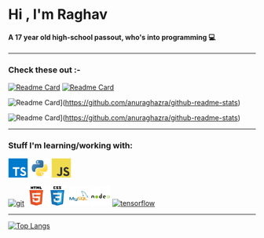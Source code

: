 




<h1 align="left">Hi , I'm Raghav</h1>  
<h4 align="left">A 17 year old high-school passout, who's into programming 💻</h3>  
  
----
### Check these out :-

[![Readme Card](https://github-readme-stats.vercel.app/api/pin/?username=shady2kover&repo=naive-bayers-sentiment-analysis)](https://github.com/anuraghazra/github-readme-stats)
[![Readme Card](https://github-readme-stats.vercel.app/api/pin/?username=shady2kover&repo=deep-learning-traffic-signs)](https://github.com/anuraghazra/github-readme-stats)


![Readme Card](https://github-readme-stats.vercel.app/api/pin/?username=shady2kover&repo=web-piano-react)](https://github.com/anuraghazra/github-readme-stats)

![Readme Card](https://github-readme-stats.vercel.app/api/pin/?username=shady2kover&repo=pathfinder-astar)](https://github.com/anuraghazra/github-readme-stats)

----
  
<h3 align="left">Stuff I'm learning/working with:</h3>
<p align="left">
  <a href="https://www.typescriptlang.org/" target="_blank" rel="noreferrer"><img src="https://raw.githubusercontent.com/devicons/devicon/master/icons/typescript/typescript-original.svg" alt="typescript" width="40" height="40"/></a> <a href="https://www.python.org" target="_blank" rel="noreferrer"> <img src="https://raw.githubusercontent.com/devicons/devicon/master/icons/python/python-original.svg" alt="python" width="40" height="40"/></a> <a href="https://developer.mozilla.org/en-US/docs/Web/JavaScript" target="_blank" rel="noreferrer"> <img src="https://raw.githubusercontent.com/devicons/devicon/master/icons/javascript/javascript-original.svg" alt="javascript" width="40" height="40"/> </a>
</p>
  <a href="https://git-scm.com/" target="_blank" rel="noreferrer"><img src="https://www.vectorlogo.zone/logos/git-scm/git-scm-icon.svg" alt="git" width="40" height="40"/></a>
  <a href="https://www.w3.org/html/" target="_blank" rel="noreferrer"><img src="https://raw.githubusercontent.com/devicons/devicon/master/icons/html5/html5-original-wordmark.svg" alt="html5" width="40" height="40"/></a>
    <a href="https://www.w3schools.com/css/" target="_blank" rel="noreferrer"><img src="https://raw.githubusercontent.com/devicons/devicon/master/icons/css3/css3-original-wordmark.svg" alt="css3" width="40" height="40"/></a> <a href="https://www.mysql.com/" target="_blank" rel="noreferrer"><img src="https://raw.githubusercontent.com/devicons/devicon/master/icons/mysql/mysql-original-wordmark.svg" alt="mysql" width="40" height="40"/></a>                        
  <a href="https://nodejs.org" target="_blank" rel="noreferrer"><img src="https://raw.githubusercontent.com/devicons/devicon/master/icons/nodejs/nodejs-original-wordmark.svg" alt="nodejs" width="40" height="40"/></a>
    <a href="https://www.tensorflow.org" target="_blank" rel="noreferrer"><img src="https://www.vectorlogo.zone/logos/tensorflow/tensorflow-icon.svg" alt="tensorflow" width="40" height="40"/></a>

<br>

----



[![Top Langs](https://github-readme-stats.vercel.app/api/top-langs/?username=shady2kover&layout=compact&hide=css)](https://github.com/anuraghazra/github-readme-stats)
